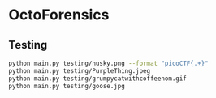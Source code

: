 ﻿# OctoForensics

## Testing
```bash
python main.py testing/husky.png --format "picoCTF{.+}"
python main.py testing/PurpleThing.jpeg
python main.py testing/grumpycatwithcoffeenom.gif
python main.py testing/goose.jpg
```
